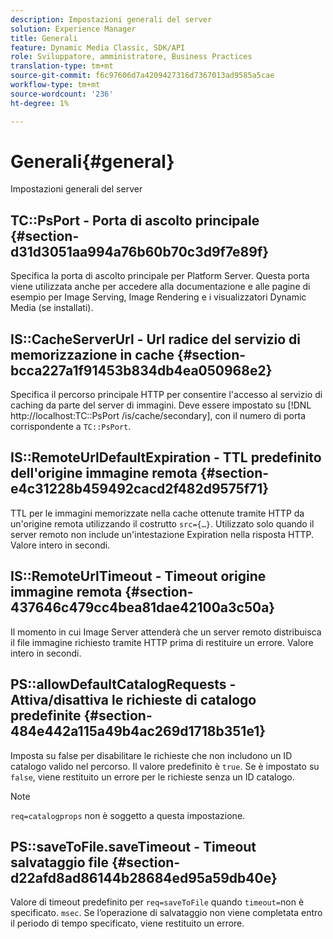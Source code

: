 ```yaml
---
description: Impostazioni generali del server
solution: Experience Manager
title: Generali
feature: Dynamic Media Classic, SDK/API
role: Sviluppatore, amministratore, Business Practices
translation-type: tm+mt
source-git-commit: f6c97606d7a4209427316d7367013ad9585a5cae
workflow-type: tm+mt
source-wordcount: '236'
ht-degree: 1%

---
```



# Generali{#general}

Impostazioni generali del server

## TC::PsPort - Porta di ascolto principale {#section-d31d3051aa994a76b60b70c3d9f7e89f}

Specifica la porta di ascolto principale per Platform Server. Questa porta viene utilizzata anche per accedere alla documentazione e alle pagine di esempio per Image Serving, Image Rendering e i visualizzatori Dynamic Media (se installati).

## IS::CacheServerUrl - Url radice del servizio di memorizzazione in cache {#section-bcca227a1f91453b834db4ea050968e2}

Specifica il percorso principale HTTP per consentire l&#39;accesso al servizio di caching da parte del server di immagini. Deve essere impostato su [!DNL http://localhost:TC::PsPort /is/cache/secondary], con il numero di porta corrispondente a `TC::PsPort`.

## IS::RemoteUrlDefaultExpiration - TTL predefinito dell&#39;origine immagine remota {#section-e4c31228b459492cacd2f482d9575f71}

TTL per le immagini memorizzate nella cache ottenute tramite HTTP da un&#39;origine remota utilizzando il costrutto `src={…}`. Utilizzato solo quando il server remoto non include un&#39;intestazione Expiration nella risposta HTTP. Valore intero in secondi.

## IS::RemoteUrlTimeout - Timeout origine immagine remota {#section-437646c479cc4bea81dae42100a3c50a}

Il momento in cui Image Server attenderà che un server remoto distribuisca il file immagine richiesto tramite HTTP prima di restituire un errore. Valore intero in secondi.

## PS::allowDefaultCatalogRequests - Attiva/disattiva le richieste di catalogo predefinite {#section-484e442a115a49b4ac269d1718b351e1}

Imposta su false per disabilitare le richieste che non includono un ID catalogo valido nel percorso. Il valore predefinito è `true`. Se è impostato su `false`, viene restituito un errore per le richieste senza un ID catalogo.

>[!NOTE]
>
>`req=catalogprops` non è soggetto a questa impostazione.

## PS::saveToFile.saveTimeout - Timeout salvataggio file {#section-d22afd8ad86144b28684ed95a59db40e}

Valore di timeout predefinito per `req=saveToFile` quando `timeout=`non è specificato. `msec`. Se l’operazione di salvataggio non viene completata entro il periodo di tempo specificato, viene restituito un errore.
